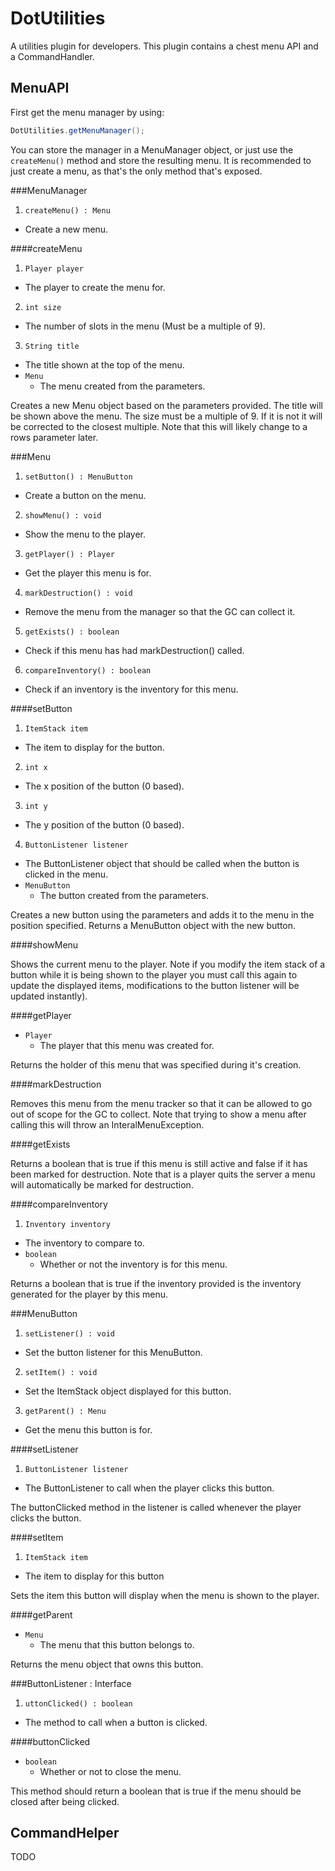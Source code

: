 DotUtilities
=
A utilities plugin for developers. This plugin contains a chest menu API and a CommandHandler.



MenuAPI
-

First get the menu manager by using:
```java
DotUtilities.getMenuManager();
```

You can store the manager in a MenuManager object, or just use the `createMenu()` method and store the resulting menu. It is recommended to just create a menu, as that's the only method that's exposed.

###MenuManager
1. `createMenu() : Menu`
  * Create a new menu.

####createMenu
1. `Player player`
  * The player to create the menu for.
2. `int size`
  * The number of slots in the menu (Must be a multiple of 9).
3. `String title`
  * The title shown at the top of the menu.
* `Menu`
  * The menu created from the parameters.

Creates a new Menu object based on the parameters provided. The title will be shown above the menu. The size must be a multiple of 9. If it is not it will be corrected to the closest multiple. Note that this will likely change to a rows parameter later.



###Menu
1. `setButton() : MenuButton`
  * Create a button on the menu.
2. `showMenu() : void`
  * Show the menu to the player.
3. `getPlayer() : Player`
  * Get the player this menu is for.
4. `markDestruction() : void`
  * Remove the menu from the manager so that the GC can collect it.
5. `getExists() : boolean`
  * Check if this menu has had markDestruction() called.
6. `compareInventory() : boolean`
  * Check if an inventory is the inventory for this menu.


####setButton
1. `ItemStack item`
  * The item to display for the button.
2. `int x`
  * The x position of the button (0 based).
3. `int y`
  * The y position of the button (0 based).
4. `ButtonListener listener`
  * The ButtonListener object that should be called when the button is clicked in the menu.
* `MenuButton`
  * The button created from the parameters.

Creates a new button using the parameters and adds it to the menu in the position specified. Returns a MenuButton object with the new button.

####showMenu

Shows the current menu to the player. Note if you modify the item stack of a button while it is being shown to the player you must call this again to update the displayed items, modifications to the button listener will be updated instantly).

####getPlayer
* `Player`
  * The player that this menu was created for.

Returns the holder of this menu that was specified during it's creation.

####markDestruction

Removes this menu from the menu tracker so that it can be allowed to go out of scope for the GC to collect. Note that trying to show a menu after calling this will throw an InteralMenuException.

####getExists

Returns a boolean that is true if this menu is still active and false if it has been marked for destruction. Note that is a player quits the server a menu will automatically be marked for destruction.

####compareInventory
1. `Inventory inventory`
  * The inventory to compare to.
* `boolean`
  * Whether or not the inventory is for this menu.

Returns a boolean that is true if the inventory provided is the inventory generated for the player by this menu.



###MenuButton
1. `setListener() : void`
  * Set the button listener for this MenuButton.
2. `setItem() : void`
  * Set the ItemStack object displayed for this button.
3. `getParent() : Menu`
  * Get the menu this button is for.


####setListener
1. `ButtonListener listener`
  * The ButtonListener to call when the player clicks this button.

The buttonClicked method in the listener is called whenever the player clicks the button.

####setItem
1. `ItemStack item`
  * The item to display for this button

Sets the item this button will display when the menu is shown to the player.

####getParent
* `Menu`
  * The menu that this button belongs to.

Returns the menu object that owns this button.



###ButtonListener : Interface
1. `uttonClicked() : boolean`
  * The method to call when a button is clicked.


####buttonClicked
* `boolean`
  * Whether or not to close the menu.

This method should return a boolean that is true if the menu should be closed after being clicked.




CommandHelper
-

TODO
